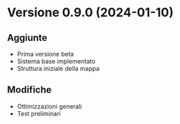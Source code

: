 # Versione 0.9.0 (2024-01-10)

## Aggiunte
- Prima versione beta
- Sistema base implementato
- Struttura iniziale della mappa

## Modifiche
- Ottimizzazioni generali
- Test preliminari
